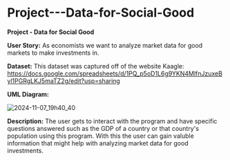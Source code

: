 # Project---Data-for-Social-Good
**Project - Data for Social Good**


**User Story:**
As economists we want to analyze market data for good markets to make investments in.

**Dataset:**
This dataset was captured off of the website Kaagle:
https://docs.google.com/spreadsheets/d/1PQ_p5oD1L6g9YKN4MlfnJzuxeByl1PGRgLKJ5maTZ2g/edit?usp=sharing

**UML Diagram:**


![2024-11-07_19h40_40](https://github.com/user-attachments/assets/2100d8c1-ad6f-48a5-86d0-b20c38a561bc)

**Description:**
The user gets to interact with the program and have specific questions answered such as the GDP of a country or that country's population using this program. With this the user can gain valuble information that might help with analyzing market data for good investments.
